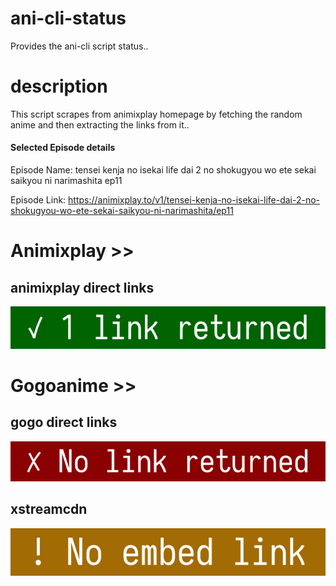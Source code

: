 # ani-cli-status
Provides the ani-cli script status..

# description
This script scrapes from animixplay homepage by fetching the random anime and then extracting the links from it..

#### Selected Episode details

Episode Name: tensei kenja no isekai life dai 2 no shokugyou wo ete sekai saikyou ni narimashita ep11

Episode Link: https://animixplay.to/v1/tensei-kenja-no-isekai-life-dai-2-no-shokugyou-wo-ete-sekai-saikyou-ni-narimashita/ep11
 
# Animixplay >>

## animixplay direct links

<img src="./images/animixplay.jpg">

# Gogoanime >>

## gogo direct links

<img src="./images/gogoplay.jpg">

## xstreamcdn

<img src="./images/xstreamcdn.jpg">
